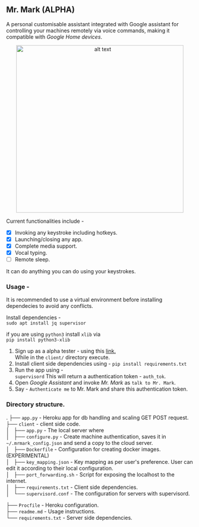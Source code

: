 ## Mr. Mark (ALPHA)
A personal customisable assistant integrated with Google assistant for controlling your machines remotely via voice commands, making it compatible with _Google Home devices_.

<div style="width:100%;text-align:center;">
<a href="https://youtu.be/fpcKOGSSiQc" target="_blank"><img src="https://raw.githubusercontent.com/markroxor/mrmark/master/client/thumbnail.png" width="450" alt="alt text"/></a>
</div>

Current functionalities include -
- [x] Invoking any keystroke including hotkeys.
- [x] Launching/closing any app.
- [x] Complete media support.
- [x] Vocal typing.
- [ ] Remote sleep.

It can do anything you can do using your keystrokes.


### Usage - 
It is recommended to use a virtual environment before installing dependecies to avoid any conflicts.  

Install dependencies -   
`sudo apt install jq supervisor`

if you are using `python3` install `xlib` via    
`pip install python3-xlib`

1. Sign up as a alpha tester - using this [link.](https://assistant.google.com/services/a/uid/000000eac507a9f1)   
While in the `client/` directory execute.
2. Install client side dependencies using -
`pip install requirements.txt`
3. Run the app using -  
`supervisord`
This will return a authentication token - `auth_tok`.   
4. Open _Google Assistant_ and invoke _Mr. Mark_ as `talk to Mr. Mark`.    
5. Say - `Authenticate me` to Mr. Mark and share this authentication token.   



### Directory structure.
.
├── `app.py` - Heroku app for db handling and scaling GET POST request.  
├── `client` - client side code.  
│   ├── `app.py` - The local server where  
│   ├── `configure.py` - Create machine authentication, saves it in `~/.mrmark_config.json` and send a copy to the cloud server.  
│   ├── `Dockerfile` - Configuration for creating docker images. (EXPERIMENTAL)  
│   ├── `key_mapping.json` - Key mapping as per user's preference. User can edit it according to their local configuration.  
│   ├── `port_forwarding.sh` - Script for exposing the localhost to the internet.  
│   ├── `requirements.txt` - Client side dependencies.  
│   └── `supervisord.conf` - The configuration for servers with supervisord.
  
├── `Procfile` - Heroku configuration.  
├── `readme.md` - Usage instructions.  
└── `requirements.txt` - Server side dependencies.  

